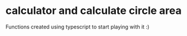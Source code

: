 # calculator and calculate circle area

Functions created using typescript to start playing with it :)

